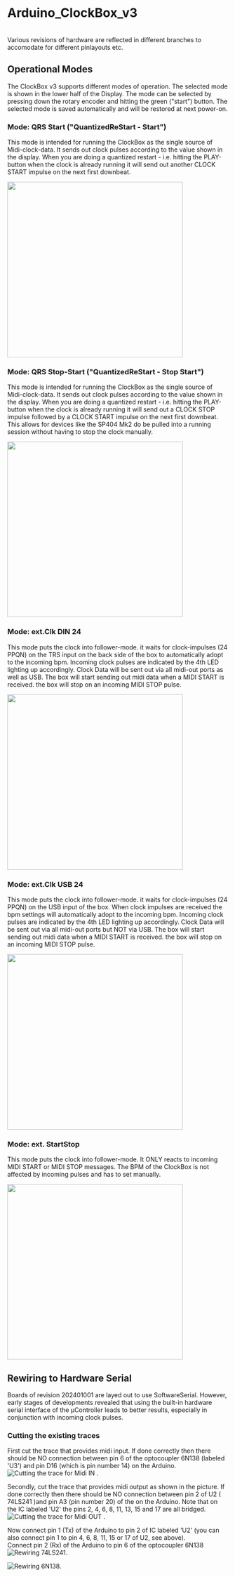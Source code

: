 # Arduino_ClockBox_v3<br>
<br>
Various revisions of hardware are reflected in different branches to accomodate for different
pinlayouts etc.

## Operational Modes  
The ClockBox v3 supports different modes of operation. The selected mode is shown in the lower half of the Display. The mode can be selected by pressing down the rotary encoder and hitting the green ("start") button. The selected mode is saved automatically and will be restored at next power-on.  
### Mode: QRS Start ("QuantizedReStart - Start")
This mode is intended for running the ClockBox as the single source of Midi-clock-data. It sends out clock pulses according to the value shown in the display. When you are doing a quantized restart - i.e. hitting the PLAY-button when the clock is already running it will send out another CLOCK START impulse on the next first downbeat.  
  
<img src="images/mode_qrs_start.jpg" width="400">  
  
### Mode: QRS Stop-Start ("QuantizedReStart - Stop Start")
This mode is intended for running the ClockBox as the single source of Midi-clock-data. It sends out clock pulses according to the value shown in the display. When you are doing a quantized restart - i.e. hitting the PLAY-button when the clock is already running it will send out a CLOCK STOP impulse followed by a CLOCK START impulse on the next first downbeat. This allows for devices like the SP404 Mk2 do be pulled into a running session without having to stop the clock manually.  
  
<img src="images/mode_qrs_stopstart.jpg" width="400">  
  
### Mode: ext.Clk DIN 24
This mode puts the clock into follower-mode. it waits for clock-impulses (24 PPQN) on the TRS input on the back side of the box to automatically adopt to the incoming bpm. Incoming clock pulses are indicated by the 4th LED lighting up accordingly. Clock Data will be sent out via all midi-out ports as well as USB. The box will start sending out midi data when a MIDI START is received. the box will stop on an incoming MIDI STOP pulse.  
  
<img src="images/mode_ext_din.jpg" width="400">  

### Mode: ext.Clk USB 24
This mode puts the clock into follower-mode. it waits for clock-impulses (24 PPQN) on the USB input of the box. When clock impulses are received the bpm settings will automatically adopt to the incoming bpm. Incoming clock pulses are indicated by the 4th LED lighting up accordingly. Clock Data will be sent out via all midi-out ports but NOT via USB. The box will start sending out midi data when a MIDI START is received. the box will stop on an incoming MIDI STOP pulse.  
  
<img src="images/mode_ext_usb.jpg" width="400"> 
  
### Mode: ext. StartStop
This mode puts the clock into follower-mode. It ONLY reacts to incoming MIDI START or MIDI STOP messages. The BPM of the ClockBox is not affected by incoming pulses and has to set manually.  
  
<img src="images/mode_ext_stopstart.jpg" width="400"> 

## Rewiring to Hardware Serial  
Boards of revision 202401001 are layed out to use SoftwareSerial. However, early stages of developments revealed that using the built-in hardware serial interface of the µController leads to better results, especially in conjunction with incoming clock pulses.  
  

### Cutting the existing traces
First cut the trace that provides midi input. If done correctly then there should be NO connection between pin 6 of the optocoupler 6N138 (labeled 'U3') and pin D16 (which is pin number 14) on the Arduino.
![Cutting the trace for Midi IN .](https://github.com/Andymann/Arduino_ClockBox_v3/blob/main/images/image_1.jpg?raw=true)  
  
Secondly, cut the trace that provides midi output as shown in the picture. If done correctly then there should be NO connection between pin 2 of U2 ( 74LS241 )and pin A3 (pin number 20) of the on the Arduino. Note that on the IC labeled 'U2' the pins 2, 4, 6, 8, 11, 13, 15 and 17 are all bridged.
![Cutting the trace for Midi OUT .](https://github.com/Andymann/Arduino_ClockBox_v3/blob/main/images/image_2.jpg?raw=true)  
  
Now connect pin 1 (Tx) of the Arduino to pin 2 of IC labeled 'U2' (you can also connect pin 1 to pin 4, 6, 8, 11, 15 or 17 of U2, see above).  
Connect pin 2 (Rx) of the Arduino to pin 6 of the optocoupler 6N138
![Rewiring 74LS241.](https://github.com/Andymann/Arduino_ClockBox_v3/blob/main/images/image_4.jpg?raw=true)
  
![Rewiring 6N138.](https://github.com/Andymann/Arduino_ClockBox_v3/blob/main/images/image_5.jpg?raw=true)